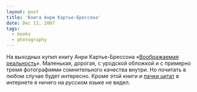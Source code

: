 ```yaml
---
layout: post
title: 'Книга Анри Картье-Брессона'
date: Dec 11, 2007
tags:
  - books
  - photography
---
```


На выходных купил книгу Анри Картье-Брессона «[Воображаемая реальность](http://www.ozon.ru/context/detail/id/3706375/?partner=sapegin)». Маленькая, дорогая, с уродской обложкой и с примерно тремя фотографиями сомнительного качества внутри. Но почитать в любом случае будет интересно. Кроме этой книги и [пачки цитат](http://birdwatcher.ru/quotes/) в интернете я ничего на русском языке не видел.
